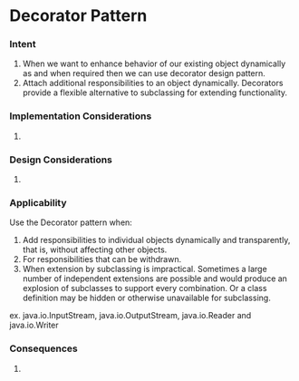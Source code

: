 # Decorator Pattern

### Intent

1. When we want to enhance behavior of our existing object dynamically as and when required then we can use decorator design pattern. 
1. Attach additional responsibilities to an object dynamically. Decorators provide a flexible alternative to subclassing for extending functionality.

### Implementation Considerations

1. 

### Design Considerations

1. 

### Applicability

Use the Decorator pattern when:

1. Add responsibilities to individual objects dynamically and transparently, that is, without affecting other objects.
1. For responsibilities that can be withdrawn.
1. When extension by subclassing is impractical. Sometimes a large number of independent extensions are possible and would produce an explosion of subclasses to support every combination. Or a class definition may be hidden or otherwise unavailable for subclassing.

ex. java.io.InputStream, java.io.OutputStream, java.io.Reader and java.io.Writer

### Consequences

1. 
